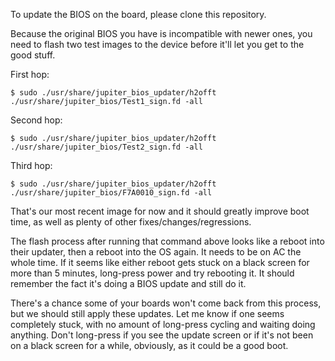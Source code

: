 To update the BIOS on the board, please clone this repository.

Because the original BIOS you have is incompatible with newer ones, you need to flash two test images to the device before it'll let you get to the good stuff.

First hop:

```
$ sudo ./usr/share/jupiter_bios_updater/h2offt ./usr/share/jupiter_bios/Test1_sign.fd -all
```

Second hop:

```
$ sudo ./usr/share/jupiter_bios_updater/h2offt ./usr/share/jupiter_bios/Test2_sign.fd -all
```

Third hop:

```
$ sudo ./usr/share/jupiter_bios_updater/h2offt ./usr/share/jupiter_bios/F7A0010_sign.fd -all
```

That's our most recent image for now and it should greatly improve boot time, as well as plenty of other fixes/changes/regressions.

The flash process after running that command above looks like a reboot into their updater, then a reboot into the OS again. It needs to be on AC the whole time. If it seems like either reboot gets stuck on a black screen for more than 5 minutes, long-press power and try rebooting it. It should remember the fact it's doing a BIOS update and still do it.

There's a chance some of your boards won't come back from this process, but we should still apply these updates. Let me know if one seems completely stuck, with no amount of long-press cycling and waiting doing anything. Don't long-press if you see the update screen or if it's not been on a black screen for a while, obviously, as it could be a good boot.
